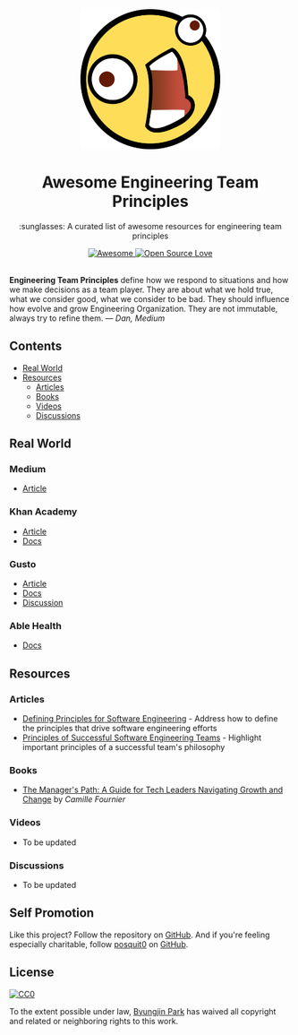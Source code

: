 <div align="center">
  <a href="https://github.com/posquit0/awesome-engineering-team-principles" title="Awesome Engineering Team Principles">
    <img width="250" src="media/awesome.png" alt="Awesome Engineering Team Principles">
  </a>
  <br />
  <h1>Awesome Engineering Team Principles</h1>
</div>

<p align="center">
  :sunglasses: A curated list of awesome resources for engineering team principles
</p>

<div align="center">
  <a href="https://awesome.re">
		<img src="https://awesome.re/badge.svg" alt="Awesome">
	</a>
  <a href="https://github.com/ellerbrock/open-source-badge/">
    <img alt="Open Source Love" src="https://badges.frapsoft.com/os/v1/open-source.svg?v=103" />
  </a>
</div>

<br />

**Engineering Team Principles** define how we respond to situations and how we make decisions as a team player. They are about what we hold true, what we consider good, what we consider to be bad. They should influence how evolve and grow Engineering Organization. They are not immutable, always try to refine them. *— Dan, Medium*



## Contents

* [Real World](#real-world)
* [Resources](#resources)
  * [Articles](#articles)
  * [Books](#books)
  * [Videos](#videos)
  * [Discussions](#discussion)


## Real World

### Medium

- [Article](https://medium.engineering/engineering-values-7143c0db0bd6)

### Khan Academy

- [Article](http://engineering.khanacademy.org/posts/engineering-principles.htm)
- [Docs](https://docs.google.com/document/d/1PW4NYn9pYNam2EuGEsTN9pTgwTfFnT_R9OZLJJICWQU)

### Gusto

- [Article](https://engineering.gusto.com/our-engineering-values-and-principles/)
- [Docs](https://app.gusto.com/static/engineering-principles-and-values.pdf)
- [Discussion](https://news.ycombinator.com/item?id=9721767)

### Able Health

- [Docs](https://github.com/AbleHealth/team/blob/master/engineering/principles-and-practices.md)


## Resources

### Articles

- [Defining Principles for Software Engineering](https://theplainprogrammer.com/defining-principles-for-software-engineering-e88c069a0446) - Address how to define the principles that drive software engineering efforts
- [Principles of Successful Software Engineering Teams](https://blog.brunomiranda.com/principles-of-successful-software-engineering-teams-41a65bfd56b3) - Highlight important principles of a successful team's philosophy

### Books

- [The Manager's Path: A Guide for Tech Leaders Navigating Growth and Change](http://shop.oreilly.com/product/0636920056843.do) by *Camille Fournier*

### Videos

- To be updated

### Discussions

- To be updated


## Self Promotion

Like this project? Follow the repository on [GitHub](https://github.com/posquit0/awesome-engineering-team-principles). And if you're feeling especially charitable, follow [posquit0](https://posquit0.com) on [GitHub](https://github.com/posquit0).


## License

[![CC0](http://mirrors.creativecommons.org/presskit/buttons/88x31/svg/cc-zero.svg)](https://creativecommons.org/publicdomain/zero/1.0/)

To the extent possible under law, [Byungjin Park](http://www.posquit0.com) has waived all copyright and related or neighboring rights to this work.
